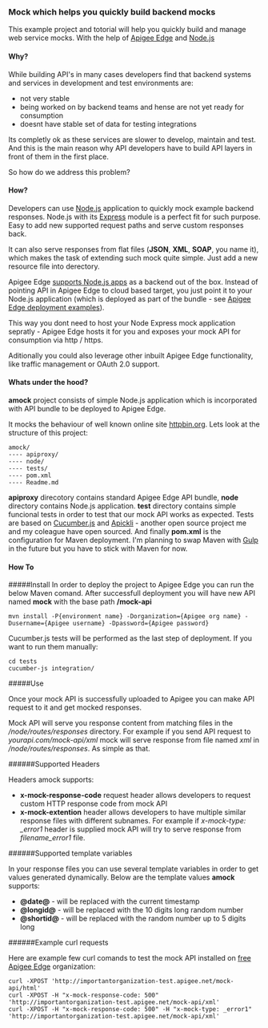 ### Mock which helps you quickly build backend mocks

This example project and totorial will help you quickly build and manage web service mocks. With the help of [Apigee Edge](http://apigee.com/docs/api-services/content/what-apigee-edge) and [Node.js](https://nodejs.org/)

#### Why?

While building API's in many cases developers find that backend systems and services in development and test environments are:

* not very stable
* being worked on by backend teams and hense are not yet ready for consumption
* doesnt have stable set of data for testing integrations

Its completly ok as these services are slower to develop, maintain and test. And this is the main reason why API developers have to build API layers in front of them in the first place.

So how do we address this problem?

#### How?

Developers can use [Node.js](https://nodejs.org/) application to quickly mock example backend responses. Node.js with its [Express](http://expressjs.com/) module is a perfect fit for such purpose. Easy to add new supported request paths and serve custom responses back.

It can also serve responses from flat files (**JSON**, **XML**, **SOAP**, you name it), which makes the task of extending such mock quite simple. Just add a new resource file into derectory.

Apigee Edge [supports Node.js apps](http://apigee.com/docs/api-services/content/overview-nodejs-apigee-edge) as a backend out of the box. Instead of pointing API in Apigee Edge to cloud based target, you just point it to your Node.js application (which is deployed as part of the bundle - see [Apigee Edge deployment examples](https://github.com/sauliuz/apigee-maven-deployments)).

This way you dont need to host your Node Express mock application sepratly - Apigee Edge hosts it for you and exposes your mock API for consumption via http / https.

Aditionally you could also leverage other inbuilt Apigee Edge functionality, like traffic management or OAuth 2.0 support.

#### Whats under the hood?

**amock** project consists of simple Node.js application which is incorporated with API bundle to be deployed to Apigee Edge.

It mocks the behaviour of well known online site [httpbin.org](http://httpbin.org/). Lets look at the structure of this project:

	amock/
	---- apiproxy/
	---- node/
	---- tests/	
	---- pom.xml
	---- Readme.md
	
	
**apiproxy** direcotory contains standard Apigee Edge API bundle, **node** directory contains Node.js application. **test** directory contains simple funcional tests in order to test that our mock API works as expected. Tests are based on [Cucumber.js](https://github.com/cucumber/cucumber-js) and [Apickli](https://github.com/apickli/apickli) - another open source project me and my coleague have open sourced. And finally **pom.xml** is the configuration for Maven deployment. I'm planning to swap Maven with [Gulp](http://gulpjs.com/) in the future but you have to stick with Maven for now.

#### How To

#####Install
In order to deploy the project to Apigee Edge you can run the below Maven comand. After successfull deployment you will have new API named **mock** with the base path **/mock-api**

	mvn install -P{environment name} -Dorganization={Apigee org name} -Dusername={Apigee username} -Dpassword={Apigee password} 


Cucumber.js tests will be performed as the last step of deployment. If you want to run them manually:

	cd tests
	cucumber-js integration/

#####Use

Once your mock API is successfully uploaded to Apigee you can make API request to it and get mocked responses. 

Mock API will serve you response content from matching files in the */node/routes/responses* directory. For example if you send API request to *yourapi.com/mock-api/xml* mock will serve response from file named *xml* in */node/routes/responses*. As simple as that.

######Supported Headers

Headers amock supports:

* **x-mock-response-code** request header allows developers to request custom HTTP response code from mock API
* **x-mock-extention** header allows developers to have multiple similar response files with different subnames. For example if *x-mock-type: _error1* header is supplied mock API will try to serve response from *filename_error1* file.

######Supported template variables

In your response files you can use several template variables in order to get values generated dynamically. Below are the template values **amock** supports:

* **@date@** - will be replaced with the current timestamp
* **@longid@** - will be replaced with the 10 digits long random number
* **@shortid@** - will be replaced with the random number up to 5 digits long

######Example curl requests

Here are example few curl comands to test the mock API installed on [free Apigee Edge](https://accounts.apigee.com/accounts/sign_up) organization:

	curl -XPOST 'http://importantorganization-test.apigee.net/mock-api/html'
	curl -XPOST -H "x-mock-response-code: 500" 'http://importantorganization-test.apigee.net/mock-api/xml'
	curl -XPOST -H "x-mock-response-code: 500" -H "x-mock-type: _error1" 'http://importantorganization-test.apigee.net/mock-api/xml' 